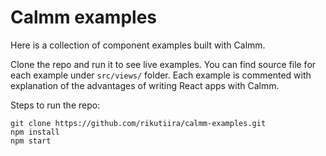# Calmm examples

Here is a collection of component examples built with Calmm.

Clone the repo and run it to see live examples. You can find source file for each example under `src/views/` folder. Each example is commented with explanation of the advantages of writing React apps with Calmm.

Steps to run the repo:
```
git clone https://github.com/rikutiira/calmm-examples.git
npm install
npm start
```